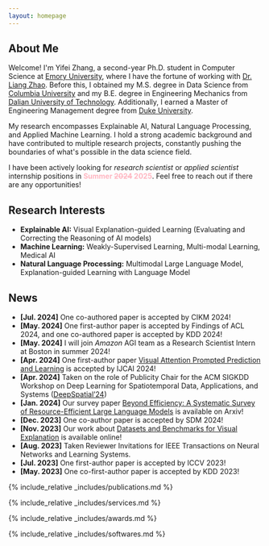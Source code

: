 ```yaml
---
layout: homepage
---
```


## About Me

Welcome! I'm Yifei Zhang, a second-year Ph.D. student in Computer Science at [Emory University](https://www.cs.emory.edu/home/), where I have the fortune of working with [Dr. Liang Zhao](http://cs.emory.edu/~lzhao41/index.htm). Before this, I obtained my M.S. degree in Data Science from [Columbia University](https://www.columbia.edu/) and my B.E. degree in Engineering Mechanics from [Dalian University of Technology](https://www.dlut.edu.cn/). Additionally, I earned a Master of Engineering Management degree from [Duke University](https://duke.edu/).

My research encompasses Explainable AI, Natural Language Processing, and Applied Machine Learning. I hold a strong academic background and have contributed to multiple research projects, constantly pushing the boundaries of what's possible in the data science field.

I have been actively looking for *research scientist* or *applied scientist* internship positions in <span style="color:lightpink;font-weight:bold">Summer ~~2024~~ 2025</span>. Feel free to reach out if there are any opportunities!

## Research Interests

- **Explainable AI:** Visual Explanation-guided Learning (Evaluating and Correcting the Reasoning of AI models)
- **Machine Learning:** Weakly-Supervised Learning, Multi-modal Learning, Medical AI
- **Natural Language Processing:** Multimodal Large Language Model, Explanation-guided Learning with Language Model
  
## News
- **[Jul. 2024]** One co-authored paper is accepted by CIKM 2024!
- **[May. 2024]** One first-author paper is accepted by Findings of ACL 2024, and one co-authored paper is accepted by KDD 2024!
- **[May. 2024]** I will join *Amazon* AGI team as a Research Scientist Intern at Boston in summer 2024!
- **[Apr. 2024]** One first-author paper [Visual Attention Prompted Prediction and Learning](https://arxiv.org/abs/2310.08420) is accepted by IJCAI 2024!
- **[Apr. 2024]** Taken on the role of Publicity Chair for the ACM SIGKDD Workshop on Deep Learning for Spatiotemporal Data, Applications, and Systems ([DeepSpatial’24](https://deepspatial2024.github.io/))
- **[Jan. 2024]** Our survey paper [Beyond Efficiency: A Systematic Survey of Resource-Efficient Large Language Models](https://arxiv.org/abs/2401.00625) is available on Arxiv!
- **[Dec. 2023]** One co-author paper is accepted by SDM 2024!
- **[Nov. 2023]** Our work about [Datasets and Benchmarks for Visual Explanation](https://xaidataset.github.io/) is available online!
- **[Aug. 2023]** Taken Reviewer Invitations for IEEE Transactions on Neural Networks and Learning Systems.
- **[Jul. 2023]** One first-author paper is accepted by ICCV 2023!
- **[May. 2023]** One co-first-author paper is accepted by KDD 2023!

{% include_relative _includes/publications.md %}

{% include_relative _includes/services.md %}

{% include_relative _includes/awards.md %}

{% include_relative _includes/softwares.md %}


